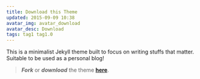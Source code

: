 ```yaml
---
title: Download this Theme
updated: 2015-09-09 10:38
avatar_img: avatar_download
avatar_desc: Download
tags: tag1 tag1.0
---
```


This is a minimalist Jekyll theme built to focus on writing stuffs that matter. Suitable to be used as a personal blog!

> **_Fork_** or **_download_** the theme [**here**](https://github.com/heiswayi/the-plain).
